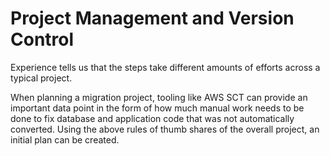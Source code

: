 # Project Management and Version Control<a name="chap-oracle-postgresql.migration-process.project-management"></a>

Experience tells us that the steps take different amounts of efforts across a typical project\.

When planning a migration project, tooling like AWS SCT can provide an important data point in the form of how much manual work needs to be done to fix database and application code that was not automatically converted\. Using the above rules of thumb shares of the overall project, an initial plan can be created\.